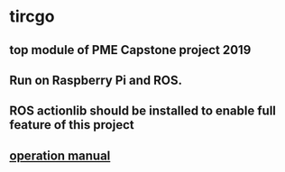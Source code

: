 # tircgo

## top module of PME Capstone project 2019
## Run on Raspberry Pi and ROS.
## ROS actionlib should be installed to enable full feature of this project
## [operation manual](https://hackmd.io/2yVRbpZSQiuUu7M4j-Bghg)
